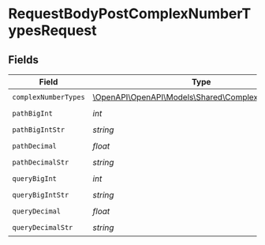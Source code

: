 # RequestBodyPostComplexNumberTypesRequest


## Fields

| Field                                                                                          | Type                                                                                           | Required                                                                                       | Description                                                                                    |
| ---------------------------------------------------------------------------------------------- | ---------------------------------------------------------------------------------------------- | ---------------------------------------------------------------------------------------------- | ---------------------------------------------------------------------------------------------- |
| `complexNumberTypes`                                                                           | [\OpenAPI\OpenAPI\Models\Shared\ComplexNumberTypes](../../models/shared/ComplexNumberTypes.md) | :heavy_check_mark:                                                                             | N/A                                                                                            |
| `pathBigInt`                                                                                   | *int*                                                                                          | :heavy_check_mark:                                                                             | N/A                                                                                            |
| `pathBigIntStr`                                                                                | *string*                                                                                       | :heavy_check_mark:                                                                             | N/A                                                                                            |
| `pathDecimal`                                                                                  | *float*                                                                                        | :heavy_check_mark:                                                                             | N/A                                                                                            |
| `pathDecimalStr`                                                                               | *string*                                                                                       | :heavy_check_mark:                                                                             | N/A                                                                                            |
| `queryBigInt`                                                                                  | *int*                                                                                          | :heavy_check_mark:                                                                             | N/A                                                                                            |
| `queryBigIntStr`                                                                               | *string*                                                                                       | :heavy_check_mark:                                                                             | N/A                                                                                            |
| `queryDecimal`                                                                                 | *float*                                                                                        | :heavy_check_mark:                                                                             | N/A                                                                                            |
| `queryDecimalStr`                                                                              | *string*                                                                                       | :heavy_check_mark:                                                                             | N/A                                                                                            |